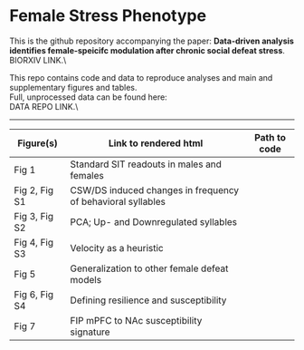 # Female Stress Phenotype

This is the github repository accompanying the paper: **Data-driven analysis identifies female-speicifc modulation after chronic social defeat stress**.\
BIORXIV LINK.\

This repo contains code and data to reproduce analyses and main and supplementary figures and tables.\
Full, unprocessed data can be found here:\
DATA REPO LINK.\

--- 

Figure(s) | Link to rendered html | Path to code 
--------- | --------------------- | ------------
Fig 1 | Standard SIT readouts in males and females | 
Fig 2, Fig S1 | CSW/DS induced changes in frequency of behavioral syllables | 
Fig 3, Fig S2 | PCA; Up- and Downregulated syllables | 
Fig 4, Fig S3 | Velocity as a heuristic | 
Fig 5 | Generalization to other female defeat models | 
Fig 6, Fig S4 | Defining resilience and susceptibility | 
Fig 7 | FIP mPFC to NAc susceptibility signature | 